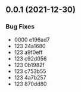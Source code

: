 ## 0.0.1 (2021-12-30)


### Bug Fixes

* 0000 e196ad7
* 123 24a1680
* 123 a9f0eff
* 123 c92d056
* 123 0b1982f
* 123 c753b55
* 123 4a7b257
* 123 870dd80



